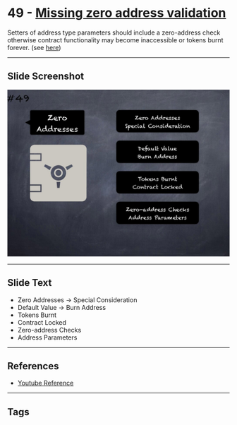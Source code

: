 # 49 - [Missing zero address validation](Missing%20zero%20address%20validation.md)
Setters of address type parameters should include a zero-address check otherwise contract functionality may become inaccessible or tokens burnt forever. (see [here](https://github.com/crytic/slither/wiki/Detector-Documentation#missing-zero-address-validation))
___
## Slide Screenshot
![049.jpg](../../images/4.%20Pitfalls%20and%20Best%20Practices%20101/049.jpg)
___
## Slide Text
- Zero Addresses -> Special Consideration
- Default Value -> Burn Address
- Tokens Burnt
- Contract Locked
- Zero-address Checks
- Address Parameters
___
## References
- [Youtube Reference](https://youtu.be/YVewx1xVROE?t=682)
___
## Tags